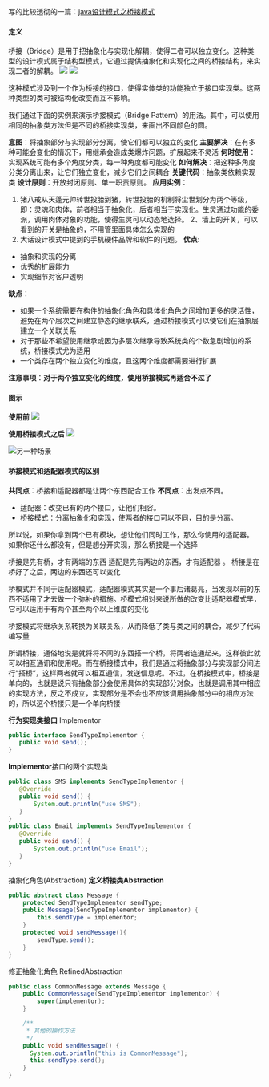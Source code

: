 写的比较透彻的一篇：[java设计模式之桥接模式](http://www.cnblogs.com/lfxiao/p/6815760.html)

#### 定义
桥接（Bridge）是用于把抽象化与实现化解耦，使得二者可以独立变化。这种类型的设计模式属于结构型模式，它通过提供抽象化和实现化之间的桥接结构，来实现二者的解耦。
![](https://i.loli.net/2018/03/08/5aa1592c491f0.png)
![](https://i.loli.net/2018/03/09/5aa1e5b5aa2c6.png)

这种模式涉及到一个作为桥接的接口，使得实体类的功能独立于接口实现类。这两种类型的类可被结构化改变而互不影响。

我们通过下面的实例来演示桥接模式（Bridge Pattern）的用法。其中，可以使用相同的抽象类方法但是不同的桥接实现类，来画出不同颜色的圆。

**意图**：将抽象部分与实现部分分离，使它们都可以独立的变化
**主要解决**：在有多种可能会变化的情况下，用继承会造成类爆炸问题，扩展起来不灵活
**何时使用**：实现系统可能有多个角度分类，每一种角度都可能变化
**如何解决**：把这种多角度分类分离出来，让它们独立变化，减少它们之间耦合
**关键代码**：抽象类依赖实现类
**设计原则**：开放封闭原则、单一职责原则。
**应用实例**：
1. 猪八戒从天蓬元帅转世投胎到猪，转世投胎的机制将尘世划分为两个等级，即：灵魂和肉体，前者相当于抽象化，后者相当于实现化。生灵通过功能的委派，调用肉体对象的功能，使得生灵可以动态地选择。 2、墙上的开关，可以看到的开关是抽象的，不用管里面具体怎么实现的
2. 大话设计模式中提到的手机硬件品牌和软件的问题。
**优点**:
- 抽象和实现的分离
- 优秀的扩展能力
- 实现细节对客户透明

**缺点**：
- 如果一个系统需要在构件的抽象化角色和具体化角色之间增加更多的灵活性，避免在两个层次之间建立静态的继承联系，通过桥接模式可以使它们在抽象层建立一个关联关系
- 对于那些不希望使用继承或因为多层次继承导致系统类的个数急剧增加的系统，桥接模式尤为适用
- 一个类存在两个独立变化的维度，且这两个维度都需要进行扩展

**注意事项**：**对于两个独立变化的维度，使用桥接模式再适合不过了**

#### 图示
**使用前**
![](https://i.loli.net/2018/03/09/5aa1e68fef21b.png)

**使用桥接模式之后**
![](https://i.loli.net/2018/03/09/5aa1e6b58dd13.png)

![另一种场景](https://i.loli.net/2018/01/26/5a6ad50f1cbf9.png)



#### 桥接模式和适配器模式的区别
**共同点**：桥接和适配器都是让两个东西配合工作
**不同点**：出发点不同。
- 适配器：改变已有的两个接口，让他们相容。
- 桥接模式：分离抽象化和实现，使两者的接口可以不同，目的是分离。

所以说，如果你拿到两个已有模块，想让他们同时工作，那么你使用的适配器。 如果你还什么都没有，但是想分开实现，那么桥接是一个选择

桥接是先有桥，才有两端的东西 适配是先有两边的东西，才有适配器 。
桥接是在桥好了之后，两边的东西还可以变化

桥模式并不同于适配器模式，适配器模式其实是一个事后诸葛亮，当发现以前的东西不适用了才去做一个弥补的措施。桥模式相对来说所做的改变比适配器模式早，它可以适用于有两个甚至两个以上维度的变化

桥接模式将继承关系转换为关联关系，从而降低了类与类之间的耦合，减少了代码编写量

所谓桥接，通俗地说是就将将不同的东西搭一个桥，将两者连通起来，这样彼此就可以相互通讯和使用呢。而在桥接模式中，我们是通过将抽象部分与实现部分间进行“搭桥“，这样两者就可以相互通信，发送信息呢。不过，在桥接模式中，桥接是单向的，也就是说只有抽象部分会使用具体的实现部分对象，也就是调用其中相应的实现方法，反之不成立，实现部分是不会也不应该调用抽象部分中的相应方法的，所以这个桥接只是一个单向桥接

**行为实现类接口** Implementor
```java
public interface SendTypeImplementor {
   public void send();
}
```
**Implementor**接口的两个实现类
```java
public class SMS implements SendTypeImplementor {
   @Override
   public void send() {
       System.out.println("use SMS");
   }
}
public class Email implements SendTypeImplementor {
   @Override
   public void send() {
       System.out.println("use Email");
   }
}

```
抽象化角色(Abstraction)
**定义桥接类Abstraction**
```java
public abstract class Message {
    protected SendTypeImplementor sendType;
    public Message(SendTypeImplementor implementor) {
        this.sendType = implementor;
    }
    protected void sendMessage(){
        sendType.send();
    }
}
```
修正抽象化角色 RefinedAbstraction

```java
public class CommonMessage extends Message {
    public CommonMessage(SendTypeImplementor implementor) {
        super(implementor);
    }

    /**
     * 其他的操作方法
     */
    public void sendMessage() {
      System.out.println("this is CommonMessage");
      this.sendType.send();
    }
}
```
